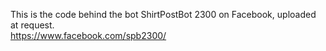 This is the code behind the bot ShirtPostBot 2300 on Facebook, uploaded at request.<br>
https://www.facebook.com/spb2300/

